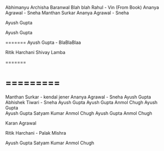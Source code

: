 Abhimanyu
Archisha Baranwal
Blah blah
Rahul - Vin (From Book)
Ananya Agrawal - Sneha
Manthan Surkar
Ananya Agrawal - Sneha

Ayush Gupta

Ayush Gupta

=======
Ayush Gupta - BlaBlaBlaa

Ritik Harchani
Shivay Lamba


=======

=========
=======



Manthan Surkar - kendal jener
Ananya Agrawal - Sneha
Ayush Gupta
Abhishek Tiwari - Sneha
Ayush Gupta
Ayush Gupta
Anmol Chugh
Ayush Gupta<br>
Ayush Gupta
Satyam Kumar
Anmol Chugh
Ayush Gupta
Anmol Chugh

Karan Agrawal

Ritik Harchani - Palak Mishra

Ayush Gupta
Satyam Kumar
Anmol Chugh




